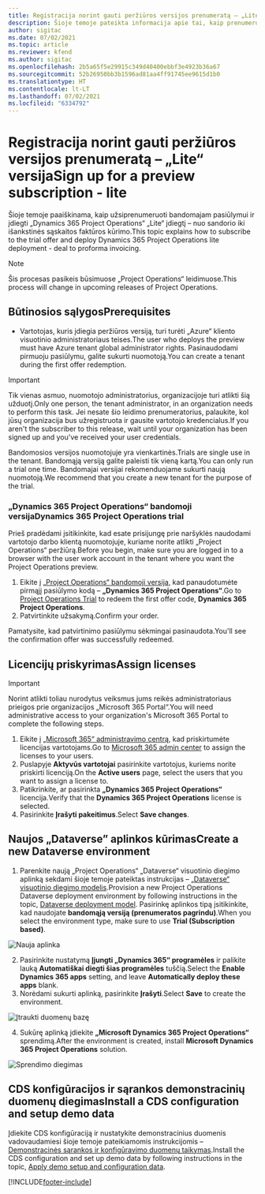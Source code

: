 ```yaml
---
title: Registracija norint gauti peržiūros versijos prenumeratą – „Lite“ versija
description: Šioje temoje pateikta informacija apie tai, kaip prenumeruoti ir diegti „Project Operations Lite“ visuotinį diegimą – sandoris į išankstinės sąskaitos faktūros formą.
author: sigitac
ms.date: 07/02/2021
ms.topic: article
ms.reviewer: kfend
ms.author: sigitac
ms.openlocfilehash: 2b5a65f5e29915c349d40400ebbf3e4923b36a67
ms.sourcegitcommit: 52b26950bb3b1596ad81aa4ff91745ee9615d1b0
ms.translationtype: HT
ms.contentlocale: lt-LT
ms.lasthandoff: 07/02/2021
ms.locfileid: "6334792"
---
```

# <a name="sign-up-for-a-preview-subscription---lite"></a><span data-ttu-id="7919c-103">Registracija norint gauti peržiūros versijos prenumeratą – „Lite“ versija</span><span class="sxs-lookup"><span data-stu-id="7919c-103">Sign up for a preview subscription - lite</span></span> 

<span data-ttu-id="7919c-104">Šioje temoje paaiškinama, kaip užsiprenumeruoti bandomajam pasiūlymui ir įdiegti „Dynamics 365 Project Operations“ „Lite“ įdiegtį – nuo sandorio iki išankstinės sąskaitos faktūros kūrimo.</span><span class="sxs-lookup"><span data-stu-id="7919c-104">This topic explains how to subscribe to the trial offer and deploy Dynamics 365 Project Operations lite deployment - deal to proforma invoicing.</span></span>

> [!NOTE]
> <span data-ttu-id="7919c-105">Šis procesas pasikeis būsimuose „Project Operations“ leidimuose.</span><span class="sxs-lookup"><span data-stu-id="7919c-105">This process will change in upcoming releases of Project Operations.</span></span>

## <a name="prerequisites"></a><span data-ttu-id="7919c-106">Būtinosios sąlygos</span><span class="sxs-lookup"><span data-stu-id="7919c-106">Prerequisites</span></span>
- <span data-ttu-id="7919c-107">Vartotojas, kuris įdiegia peržiūros versiją, turi turėti „Azure“ kliento visuotinio administratoriaus teises.</span><span class="sxs-lookup"><span data-stu-id="7919c-107">The user who deploys the preview must have Azure tenant global administrator rights.</span></span> <span data-ttu-id="7919c-108">Pasinaudodami pirmuoju pasiūlymu, galite sukurti nuomotoją.</span><span class="sxs-lookup"><span data-stu-id="7919c-108">You can create a tenant during the first offer redemption.</span></span>

> [!IMPORTANT]
> <span data-ttu-id="7919c-109">Tik vienas asmuo, nuomotojo administratorius, organizacijoje turi atlikti šią užduotį.</span><span class="sxs-lookup"><span data-stu-id="7919c-109">Only one person, the tenant administrator, in an organization needs to perform this task.</span></span> <span data-ttu-id="7919c-110">Jei nesate šio leidimo prenumeratorius, palaukite, kol jūsų organizacija bus užregistruota ir gausite vartotojo kredencialus.</span><span class="sxs-lookup"><span data-stu-id="7919c-110">If you aren't the subscriber to this release, wait until your organization has been signed up and you've received your user credentials.</span></span>
> 
> <span data-ttu-id="7919c-111">Bandomosios versijos nuomotojuje yra vienkartinės.</span><span class="sxs-lookup"><span data-stu-id="7919c-111">Trials are single use in the tenant.</span></span> <span data-ttu-id="7919c-112">Bandomąją versiją galite paleisti tik vieną kartą.</span><span class="sxs-lookup"><span data-stu-id="7919c-112">You can only run a trial one time.</span></span> <span data-ttu-id="7919c-113">Bandomajai versijai rekomenduojame sukurti naują nuomotoją.</span><span class="sxs-lookup"><span data-stu-id="7919c-113">We recommend that you create a new tenant for the purpose of the trial.</span></span>

### <a name="dynamics-365-project-operations-trial"></a><span data-ttu-id="7919c-114">„Dynamics 365 Project Operations“ bandomoji versija</span><span class="sxs-lookup"><span data-stu-id="7919c-114">Dynamics 365 Project Operations trial</span></span> 

<span data-ttu-id="7919c-115">Prieš pradėdami įsitikinkite, kad esate prisijungę prie naršyklės naudodami vartotojo darbo klientą nuomotojuje, kuriame norite atlikti „Project Operations“ peržiūrą.</span><span class="sxs-lookup"><span data-stu-id="7919c-115">Before you begin, make sure you are logged in to a browser with the user work account in the tenant where you want the Project Operations preview.</span></span>

1. <span data-ttu-id="7919c-116">Eikite į [„Project Operations“ bandomoji versija](https://aka.ms/try-po), kad panaudotumėte pirmąjį pasiūlymo kodą – **„Dynamics 365 Project Operations“**.</span><span class="sxs-lookup"><span data-stu-id="7919c-116">Go to [Project Operations Trial](https://aka.ms/try-po) to redeem the first offer code, **Dynamics 365 Project Operations**.</span></span>
2. <span data-ttu-id="7919c-117">Patvirtinkite užsakymą.</span><span class="sxs-lookup"><span data-stu-id="7919c-117">Confirm your order.</span></span>

  <span data-ttu-id="7919c-118">Pamatysite, kad patvirtinimo pasiūlymu sėkmingai pasinaudota.</span><span class="sxs-lookup"><span data-stu-id="7919c-118">You'll see the confirmation offer was successfully redeemed.</span></span>

## <a name="assign-licenses"></a><span data-ttu-id="7919c-119">Licencijų priskyrimas</span><span class="sxs-lookup"><span data-stu-id="7919c-119">Assign licenses</span></span>

> [!IMPORTANT]
> <span data-ttu-id="7919c-120">Norint atlikti toliau nurodytus veiksmus jums reikės administratoriaus prieigos prie organizacijos „Microsoft 365 Portal“.</span><span class="sxs-lookup"><span data-stu-id="7919c-120">You will need administrative access to your organization's Microsoft 365 Portal to complete the following steps.</span></span>


1. <span data-ttu-id="7919c-121">Eikite į [„Microsoft 365“ administravimo centrą](https://portal.office.com/), kad priskirtumėte licencijas vartotojams.</span><span class="sxs-lookup"><span data-stu-id="7919c-121">Go to [Microsoft 365 admin center](https://portal.office.com/) to assign the licenses to your users.</span></span>
2. <span data-ttu-id="7919c-122">Puslapyje **Aktyvūs vartotojai** pasirinkite vartotojus, kuriems norite priskirti licenciją.</span><span class="sxs-lookup"><span data-stu-id="7919c-122">On the **Active users** page, select the users that you want to assign a license to.</span></span>
3. <span data-ttu-id="7919c-123">Patikrinkite, ar pasirinkta **„Dynamics 365 Project Operations“** licencija.</span><span class="sxs-lookup"><span data-stu-id="7919c-123">Verify that the **Dynamics 365 Project Operations** license is selected.</span></span> 
4. <span data-ttu-id="7919c-124">Pasirinkite **Įrašyti pakeitimus**.</span><span class="sxs-lookup"><span data-stu-id="7919c-124">Select **Save changes**.</span></span>

## <a name="create-a-new-dataverse-environment"></a><span data-ttu-id="7919c-125">Naujos „Dataverse” aplinkos kūrimas</span><span class="sxs-lookup"><span data-stu-id="7919c-125">Create a new Dataverse environment</span></span>

1. <span data-ttu-id="7919c-126">Parenkite naują „Project Operations“ „Dataverse“ visuotinio diegimo aplinką sekdami šioje temoje pateiktas instrukcijas – [„Dataverse“ visuotinio diegimo modelis](lite-deployment.md).</span><span class="sxs-lookup"><span data-stu-id="7919c-126">Provision a new Project Operations Dataverse deployment environment by following instructions in the topic, [Dataverse deployment model](lite-deployment.md).</span></span> <span data-ttu-id="7919c-127">Pasirinkę aplinkos tipą įsitikinkite, kad naudojate **bandomąją versiją (prenumeratos pagrindu)**.</span><span class="sxs-lookup"><span data-stu-id="7919c-127">When you select the environment type, make sure to use **Trial (Subscription based)**.</span></span>

  ![Nauja aplinka](./media/19CreateEnvironment.png)

2. <span data-ttu-id="7919c-129">Pasirinkite nustatymą **Įjungti „Dynamics 365“ programėles** ir palikite lauką **Automatiškai diegti šias programėles** tuščią.</span><span class="sxs-lookup"><span data-stu-id="7919c-129">Select the **Enable Dynamics 365 apps** setting, and leave **Automatically deploy these apps** blank.</span></span>  
3. <span data-ttu-id="7919c-130">Norėdami sukurti aplinką, pasirinkite **Įrašyti**.</span><span class="sxs-lookup"><span data-stu-id="7919c-130">Select **Save** to create the environment.</span></span>

  ![Įtraukti duomenų bazę](./media/20CreateEnvironment1.png)

4. <span data-ttu-id="7919c-132">Sukūrę aplinką įdiekite **„Microsoft Dynamics 365 Project Operations“** sprendimą.</span><span class="sxs-lookup"><span data-stu-id="7919c-132">After the environment is created, install **Microsoft Dynamics 365 Project Operations** solution.</span></span> 

![Sprendimo diegimas](./media/21InstallSolution.png)

## <a name="install-a-cds-configuration-and-setup-demo-data"></a><span data-ttu-id="7919c-134">CDS konfigūracijos ir sąrankos demonstracinių duomenų diegimas</span><span class="sxs-lookup"><span data-stu-id="7919c-134">Install a CDS configuration and setup demo data</span></span>

<span data-ttu-id="7919c-135">Įdiekite CDS konfigūraciją ir nustatykite demonstracinius duomenis vadovaudamiesi šioje temoje pateikiamomis instrukcijomis – [Demonstracinės sąrankos ir konfigūravimo duomenų taikymas](lite-apply-demo-setup-config-data.md).</span><span class="sxs-lookup"><span data-stu-id="7919c-135">Install the CDS configuration and set up demo data by following instructions in the topic, [Apply demo setup and configuration data](lite-apply-demo-setup-config-data.md).</span></span>


[!INCLUDE[footer-include](../includes/footer-banner.md)]

